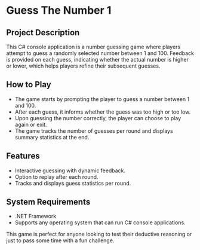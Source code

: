 # Guess The Number 1

## Project Description
This C# console application is a number guessing game where players attempt to guess a randomly selected number between 1 and 100. Feedback is provided on each guess, indicating whether the actual number is higher or lower, which helps players refine their subsequent guesses.

## How to Play
- The game starts by prompting the player to guess a number between 1 and 100.
- After each guess, it informs whether the guess was too high or too low.
- Upon guessing the number correctly, the player can choose to play again or exit.
- The game tracks the number of guesses per round and displays summary statistics at the end.

## Features
- Interactive guessing with dynamic feedback.
- Option to replay after each round.
- Tracks and displays guess statistics per round.

## System Requirements
- .NET Framework
- Supports any operating system that can run C# console applications.

This game is perfect for anyone looking to test their deductive reasoning or just to pass some time with a fun challenge.
